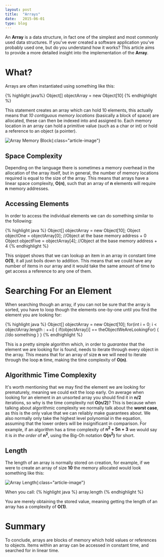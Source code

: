 ```yaml
---
layout: post
title:  "Arrays"
date:   2015-06-01
type: blog
---
```


An **Array** is a data structure, in fact one of the simplest and most commonly used data structures.
If you've ever created a software application you've probably used one, but do you understand how it works?
This article aims to provide a more detailed insight into the implementation of the **Array**.

What?
==================

Arrays are often instantiated using something like this:

{% highlight java%}
Object[] objectArray = new Object[10]
{% endhighlight %}

This statement creates an array which can hold 10 elements, this actually means that *10 contiguous memory
locations* (basically a block of space) are allocated, these can then be indexed into and assigned to. Each memory
location in an array can hold a primitive value (such as a char or int) or hold a reference to an object (a pointer).

![Array Memory Block]({{site.url}}/images/posts/array.png){:class="article-image"}

Space Complexity
------

Depending on the language there is sometimes a memory overhead in the allocation of the array itself,
but in general, the number of memory locations required is equal to the size of the array.
This means that arrays have a linear space complexity, **O(n)**, such that an array of **n** elements
will require **n** memory addresses.

Accessing Elements
------

In order to access the individual elements we can do something similar to the following:

{% highlight java %}
Object[] objectArray = new Object[10];
Object objectOne = objectArray[0]; //Object at the base memory address + 0
Object objectFive = objectArray[4]; //Object at the base memory address + 4
{% endhighlight %}

This snippet shows that we can lookup an item in an array in constant time **O(1)**, it all just boils down to 
addition. This means that we could have any number of items in our array and it would take the same amount of time to
get access a reference to any one of them.

Searching For an Element
==================
    
When searching though an array, if you can not be sure that the array is sorted, you have to loop though the elements
 one-by-one until you find the element you are looking for:
 
{% highlight java %}
Object[] objectArray = new Object[10];
for(int i = 0; i < objectArray.length : ++i) {
    if(objectArray[i] == theObjectWeAreLookingFor) {
        //do something
    }
}
{% endhighlight %}

This is a pretty simple algorithm which, in order to *guarantee* that the element we are looking for is found, 
needs to iterate through every object in the array. This means that for an array of size **n** we will need to 
iterate through the loop **n** time, making the time complexity of **O(n)**.

Algorithmic Time Complexity
------

It's worth mentioning that we may find the element we are looking for prematurely, meaning we could exit the loop early.
On average when looking for an element in an unsorted array you should find it in **n/2** iterations, so why is the 
time complexity not **O(n/2)**?
This is because when talking about algorithmic complexity we normally talk about the **worst case**, as this is the 
only value that we can reliably make guarantees about. We also normally only take the highest level polynomial in the
 equation, assuming that the lower 
orders will be insignificant in comparison. For example, if an algorithm has a time complexity of **n<sup>2</sup> + 
5n + 3** we would say it is *in the order* of **n<sup>2</sup>**, using the Big-Oh notation **O(n<sup>2</sup>)** for 
short.

Length
------

The length of an array is normally stored on creation, for example,
if we were to create an array of size **10** the memory allocated would look something like this:


![Array Length]({{site.url}}/images/posts/Array2.png){:class="article-image"}

When you call:
{% highlight java %}
array.length
{% endhighlight %}

You are merely obtaining the stored value, meaning getting the length of an array has a complexity of **O(1)**.

Summary
==================

To conclude, arrays are blocks of memory which hold values or references to objects. Items within an array can be accessed in
constant time, and searched for in linear time.
